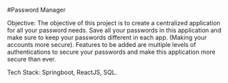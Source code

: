 #Password Manager

Objective: The objective of this project is to create a centralized application for all your password needs. Save all your passwords in this application 
and make sure to keep your passwords different in each app. (Making your accounts more secure). 
Features to be added are multiple levels of authentications to secure your passwords and make this application more secure than ever. 

Tech Stack: Springboot, ReactJS, SQL. 

